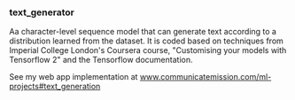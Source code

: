 ### text_generator
Aa character-level sequence model that can generate text according to a distribution learned from the dataset. It is coded based on techniques from Imperial College London's Coursera course, "Customising your models with Tensorflow 2" and the Tensorflow documentation. 

See my web app implementation at www.communicatemission.com/ml-projects#text_generation
